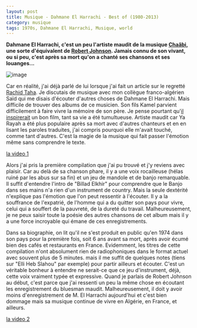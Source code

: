 ```yaml
---
layout: post
title: Musique - Dahmane El Harrachi - Best of (1980-2013)
category: musique
tags: 1970s, Dahmane El Harrachi, Musique, world
---
```


**Dahmane El Harrachi, c'est un peu l'artiste maudit de la musique <a href="https://fr.wikipedia.org/wiki/Chaâbi_algérien">Chaâbi</a>, une sorte d'équivalent de <a href="https://fr.wikipedia.org/wiki/Robert_Johnson">Robert Johnson</a>. Jamais connu de son vivant, ou si peu, c'est après sa mort qu'on a chanté ses chansons et ses louanges...**

![image](https://filedn.eu/llqi9IBxlYouGRXYG2xlROb/img/2019/dahmaneelharachi.jpg)

Car en réalité, j'ai déjà parlé de lui lorsque j'ai fait un article sur le regretté <a href="https://cheziceman.wordpress.com/2018/09/12/musique-rachid-taha-tekitoi-2004/">Rachid Taha</a>. Je discutais de musique avec mon collègue franco-algérien Saïd qui me disais d'écouter d'autres choses de Dahmane El Harrachi. Mais difficile de trouver des albums de ce musicien. Son fils Kamel parvient difficilement à faire vivre la mémoire de son père. Je pense pourtant qu'<a href="https://fr.wikipedia.org/wiki/Dahmane_El_Harrachi">il inspirerait</a> un bon film, tant sa vie a été tumultueuse. Artiste maudit car Ya Rayah a été plus populaire après sa mort avec d'autres chanteurs et en en lisant les paroles traduites, j'ai compris pourquoi elle m'avait touché, comme tant d'autres. C'est la magie de la musique qui fait passer l'émotion même sans comprendre le texte. 

[la video 1](https://www.youtube.com/watch?v=v8jhGdavzAY)

Alors j'ai pris la première compilation que j'ai pu trouvé et j'y reviens avec plaisir. Car au delà de sa chanson phare, il y a une voix rocailleuse (hélas ruiné par les abus sur sa fin) et un jeu de mandole et de banjo remarquable. Il suffit d'entendre l'intro de "Billad Elkhir" pour comprendre que le Banjo dans ses mains n'a rien d'un instrument de country. Mais la seule dextérité n'explique pas l'émotion que l'on peut ressentir à l'écouter. Il y a la souffrance de l'expatrié, de l'homme qui a du quitter son pays pour vivre, celui qui a souffert de la pauvreté, de la dureté du travail. Malheureusement, je ne peux saisir toute la poésie des autres chansons de cet album mais il y a une force incroyable qui émane de ces enregistrements.

Dans sa biographie, on lit qu'il ne s'est produit en public qu'en 1974 dans son pays pour la première fois, soit 6 ans avant sa mort, après avoir écumé bien des cafés et restaurants en France. Evidemment, les titres de cette compilation n'ont absolument rien de radiophoniques dans le format actuel avec souvent plus de 5 minutes. mais il me suffit de quelques notes (tiens sur "Elli Heb Slahou" par exemple) pour partir ailleurs et écouter. C'est un véritable bonheur à entendre ne serait-ce que ce jeu d'instrument, déjà, cette voix vraiment typée et expressive. Quand je parlais de Robert Johnson au début, c'est parce que j'ai ressenti un peu la même chose en écoutant les enregistrement du bluesman maudit. Malheureusement, il doit y avoir moins d'enregistrement de M. El Harrachi aujourd'hui et c'est bien dommage mais sa musique continue de vivre en Algérie, en France, et ailleurs. 

[la video 2](https://www.youtube.com/watch?v=y45xx-86000)
